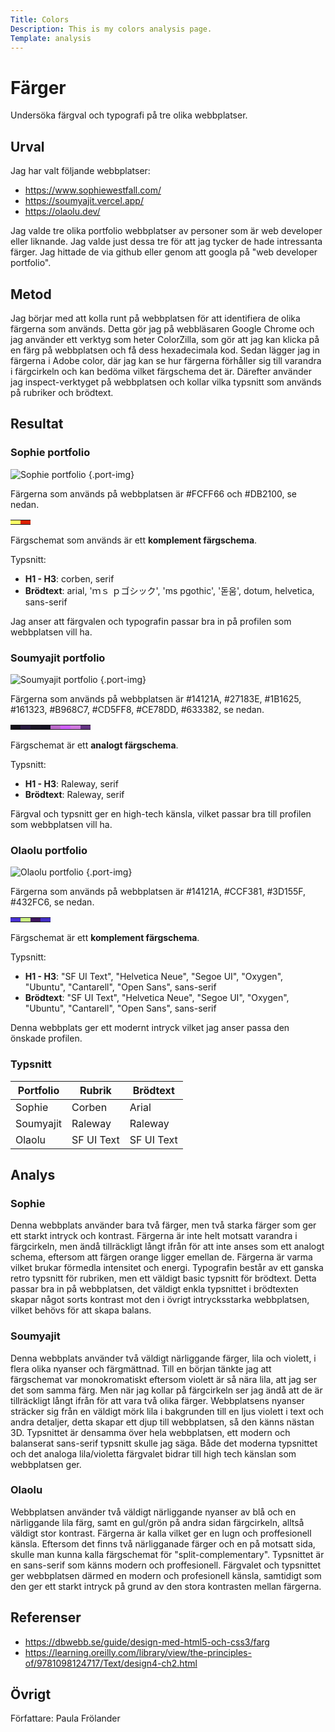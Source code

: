 ```yaml
---
Title: Colors
Description: This is my colors analysis page.
Template: analysis
---
```


Färger
=======================

Undersöka färgval och typografi på tre olika webbplatser.

Urval
-----------------------

Jag har valt följande webbplatser:

- https://www.sophiewestfall.com/
- https://soumyajit.vercel.app/
- https://olaolu.dev/

Jag valde tre olika portfolio webbplatser av personer som är web developer eller liknande. Jag valde just dessa tre för att jag tycker de hade intressanta färger. Jag hittade de via github eller genom att googla på "web developer portfolio".

Metod
-----------------------

Jag börjar med att kolla runt på webbplatsen för att identifiera de olika färgerna som används. Detta gör jag på webbläsaren Google Chrome och jag använder ett verktyg som heter ColorZilla, som gör att jag kan klicka på en färg på webbplatsen och få dess hexadecimala kod. Sedan lägger jag in färgerna i Adobe color, där jag kan se hur färgerna förhåller sig till varandra i färgcirkeln och kan bedöma vilket färgschema det är. Därefter använder jag inspect-verktyget på webbplatsen och kollar vilka typsnitt som används på rubriker och brödtext.

Resultat
-----------------------

### Sophie portfolio

![Sophie portfolio](%assets_url%/img/portfolio_sophie.png) {.port-img}

Färgerna som används på webbplatsen är #FCFF66 och #DB2100, se nedan.

<table class="color-table sophie">
<tr>
<td style="background-color: #FCFF66">
<td style="background-color: #DB2100">
</tr>
</table>

Färgschemat som används är ett **komplement färgschema**.

Typsnitt:
- **H1 - H3**: corben, serif
- **Brödtext**: arial, 'ｍｓ ｐゴシック', 'ms pgothic', '돋움', dotum, helvetica, sans-serif

Jag anser att färgvalen och typografin passar bra in på profilen som webbplatsen vill ha.

### Soumyajit portfolio

![Soumyajit portfolio](%assets_url%/img/portfolio_soumyajit.png) {.port-img}

Färgerna som används på webbplatsen är #14121A, #27183E, #1B1625, #161323, #B968C7, #CD5FF8, #CE78DD, #633382, se nedan.

<table class="color-table sophie">
<tr>
<td style="background-color: #14121A">
<td style="background-color: #27183E">
<td style="background-color: #1B1625">
<td style="background-color: #161323">
<td style="background-color: #B968C7">
<td style="background-color: #CD5FF8">
<td style="background-color: #CE78DD">
<td style="background-color: #633382">
</tr>
</table>

Färgschemat är ett **analogt färgschema**.

Typsnitt:
- **H1 - H3**: Raleway, serif
- **Brödtext**: Raleway, serif

Färgval och typsnitt ger en high-tech känsla, vilket passar bra till profilen som webbplatsen vill ha.

### Olaolu portfolio

![Olaolu portfolio](%assets_url%/img/portfolio_olaolu.png) {.port-img}

Färgerna som används på webbplatsen är #14121A, #CCF381, #3D155F, #432FC6, se nedan.

<table class="color-table sophie">
<tr>
<td style="background-color: #4831D4">
<td style="background-color: #CCF381">
<td style="background-color: #3D155F">
<td style="background-color: #432FC6">
</tr>
</table>

Färgschemat är ett **komplement färgschema**.

Typsnitt:
- **H1 - H3**: "SF UI Text", "Helvetica Neue", "Segoe UI", "Oxygen", "Ubuntu", "Cantarell", "Open Sans", sans-serif
- **Brödtext**: "SF UI Text", "Helvetica Neue", "Segoe UI", "Oxygen", "Ubuntu", "Cantarell", "Open Sans", sans-serif

Denna webbplats ger ett modernt intryck vilket jag anser passa den önskade profilen.

### Typsnitt

| Portfolio | Rubrik     | Brödtext    |
|-----------|----------  |-------------|
| Sophie    | Corben     | Arial       |
| Soumyajit | Raleway    | Raleway     |
| Olaolu    | SF UI Text | SF UI Text  |

Analys
-----------------------

### Sophie

Denna webbplats använder bara två färger, men två starka färger som ger ett starkt intryck och kontrast. Färgerna är inte helt motsatt varandra i färgcirkeln, men ändå tillräckligt långt ifrån för att inte anses som ett analogt schema, eftersom att färgen orange ligger emellan de. Färgerna är varma vilket brukar förmedla intensitet och energi. Typografin består av ett ganska retro typsnitt för rubriken, men ett väldigt basic typsnitt för brödtext. Detta passar bra in på webbplatsen, det väldigt enkla typsnittet i brödtexten skapar något sorts kontrast mot den i övrigt intrycksstarka webbplatsen, vilket behövs för att skapa balans.

### Soumyajit

Denna webbplats använder två väldigt närliggande färger, lila och violett, i flera olika nyanser och färgmättnad. Till en början tänkte jag att färgschemat var monokromatiskt eftersom violett är så nära lila, att jag ser det som samma färg. Men när jag kollar på färgcirkeln ser jag ändå att de är tillräckligt långt ifrån för att vara två olika färger. Webbplatsens nyanser sträcker sig från en väldigt mörk lila i bakgrunden till en ljus violett i text och andra detaljer, detta skapar ett djup till webbplatsen, så den känns nästan 3D. Typsnittet är densamma över hela webbplatsen, ett modern och balanserat sans-serif typsnitt skulle jag säga. Både det moderna typsnittet och det analoga lila/violetta färgvalet bidrar till high tech känslan som webbplatsen ger.

### Olaolu

Webbplatsen använder två väldigt närliggande nyanser av blå och en närliggande lila färg, samt en gul/grön på andra sidan färgcirkeln, alltså väldigt stor kontrast. Färgerna är kalla vilket ger en lugn och proffesionell känsla. Eftersom det finns två närligganade färger och en på motsatt sida, skulle man kunna kalla färgschemat för "split-complementary". Typsnittet är en sans-serif som känns modern och proffesionell. Färgvalet och typsnittet ger webbplatsen därmed en modern och profesionell känsla, samtidigt som den ger ett starkt intryck på grund av den stora kontrasten mellan färgerna.

Referenser
-----------------------

- https://dbwebb.se/guide/design-med-html5-och-css3/farg
- https://learning.oreilly.com/library/view/the-principles-of/9781098124717/Text/design4-ch2.html

Övrigt
-----------------------

Författare: Paula Frölander